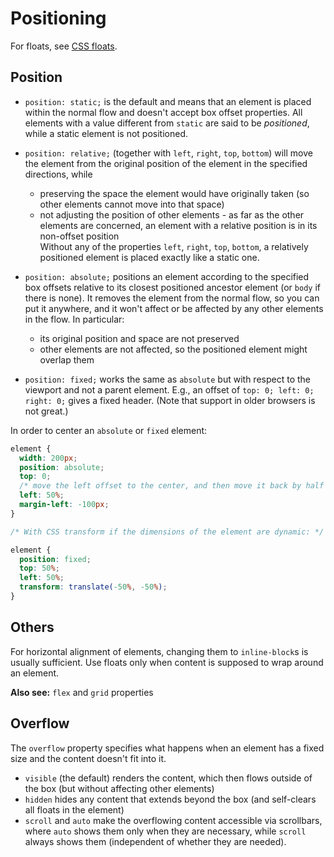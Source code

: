 # Positioning

For floats, see [CSS floats](css-float.md).

## Position

* `position: static;` is the default and means that an element is placed within the normal flow and doesn't accept box offset properties. All elements with a value different from `static` are said to be _positioned_, while a static element is not positioned.

* `position: relative;` (together with `left`, `right`, `top`, `bottom`)
will move the element from the original position of the element in the specified directions, while
    * preserving the space the element would have originally taken (so other elements cannot move into that space)
    * not adjusting the position of other elements - as far as the other elements are concerned, an element with a relative position is in its non-offset position  
  Without any of the properties `left`, `right`, `top`, `bottom`, a relatively positioned element is placed exactly like a static one.

* `position: absolute;` positions an element according to the specified box offsets relative to its closest positioned ancestor element (or `body` if there is none). It removes the element from the normal flow, so you can put it anywhere, and it won't affect or be affected by any other elements in the flow. In particular:
    * its original position and space are not preserved
    * other elements are not affected, so the positioned element might overlap them

* `position: fixed;` works the same as `absolute` but with respect to the viewport and not a parent element. E.g., an offset of `top: 0; left: 0; right: 0;` gives a fixed header. (Note that support in older browsers is not great.)

In order to center an `absolute` or `fixed` element:
```css
element {
  width: 200px;
  position: absolute;
  top: 0;
  /* move the left offset to the center, and then move it back by half the width of the element */
  left: 50%;
  margin-left: -100px;
}

/* With CSS transform if the dimensions of the element are dynamic: */

element {
  position: fixed;
  top: 50%;
  left: 50%;
  transform: translate(-50%, -50%);
}
```

## Others

For horizontal alignment of elements, changing them to `inline-block`s is usually sufficient. Use floats only when content is supposed to wrap around an element.  

**Also see:** `flex` and `grid` properties

## Overflow

The `overflow` property specifies what happens when an element has a fixed size and the content doesn't fit into it.
* `visible` (the default) renders the content, which then flows outside of the box (but without affecting other elements)
* `hidden` hides any content that extends beyond the box (and self-clears all floats in the element)
* `scroll` and `auto` make the overflowing content accessible via scrollbars, where `auto` shows them only when they are necessary, while `scroll` always shows them (independent of whether they are needed).
